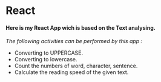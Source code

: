 # React
<h4>Here is my React App wich is based on the Text analysing.</h4>
<em>The following activities can be performed by this app :</em>
<ul>
<li>Converting to UPPERCASE.</li>
<li>Converting to lowercase.</li>
<li>Count the numbers of word, character, sentence.</li>
<li>Calculate the reading speed of the given text.</li>
</ul>